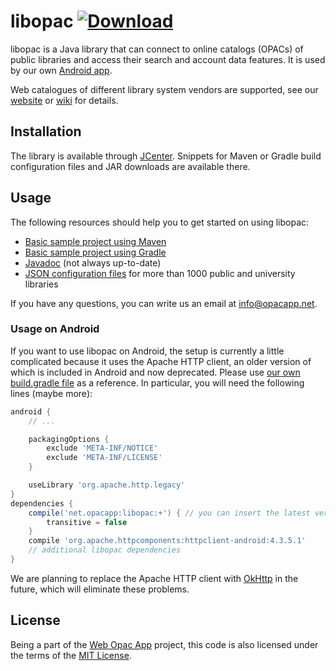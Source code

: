 libopac  [ ![Download](https://api.bintray.com/packages/opacapp/libs/libopac/images/download.svg) ](https://bintray.com/opacapp/libs/libopac/_latestVersion)
=======
libopac is a Java library that can connect to online catalogs (OPACs) of public libraries and access their search and account data features. It is used by our own [Android app](https://github.com/opacapp/opacclient).

Web catalogues of different library system vendors are supported, see our [website](http://de.opacapp.net/kompatibilitaet/) or [wiki](https://github.com/raphaelm/opacclient/wiki/Supported-library-types) for details.

Installation
------------
The library is available through [JCenter](https://bintray.com/opacapp/libs/libopac/). Snippets for Maven or Gradle build configuration files and JAR downloads are available there.

Usage
-----
The following resources should help you to get started on using libopac:

* [Basic sample project using Maven](https://github.com/opacapp/libopac-sample-mvn) 
* [Basic sample project using Gradle](https://github.com/opacapp/libopac-sample-gradle) 
* [Javadoc](https://opac.app/doc/) (not always up-to-date)
* [JSON configuration files](https://github.com/opacapp/opacclient/blob/master/opacclient/opacapp/LIBRARY_DATA.md) for more than 1000 public and university libraries

If you have any questions, you can write us an email at [info@opacapp.net](mailto:info@opacapp.net).

### Usage on Android

If you want to use libopac on Android, the setup is currently a little complicated because it uses the Apache HTTP client, an older version of which is included in Android and now deprecated. Please use [our own build.gradle file](https://github.com/opacapp/opacclient/blob/master/opacclient/opacapp/build.gradle) as a reference. In particular, you will need the following lines (maybe more):

```groovy
android {
    // ...

    packagingOptions {
        exclude 'META-INF/NOTICE'
        exclude 'META-INF/LICENSE'
    }

    useLibrary 'org.apache.http.legacy'
}
dependencies {
    compile('net.opacapp:libopac:+') { // you can insert the latest version here
        transitive = false
    }
    compile 'org.apache.httpcomponents:httpclient-android:4.3.5.1'
    // additional libopac dependencies
}
```

We are planning to replace the Apache HTTP client with [OkHttp](http://square.github.io/okhttp/) in the future, which will eliminate these problems.

License
-------
Being a part of the [Web Opac App](https://github.com/opacapp/opacclient) project, this code is also licensed under the terms of the [MIT License](http://opensource.org/licenses/mit-license.php).
